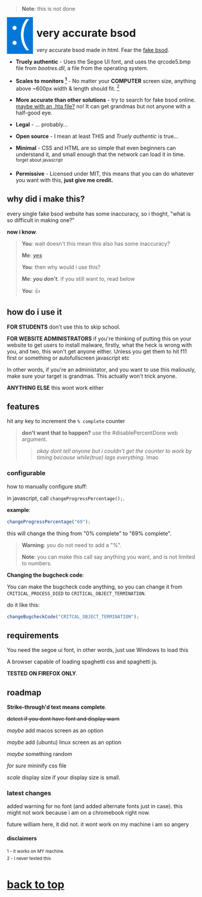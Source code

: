 <!-- markdownlint-disable MD033 MD041 -->

<div id="top"></div>

> **Note**: this is not done

<!-- todo: image -->
<img width="68.5" height="97" align="left" style="float: left; margin: 0 10px 0 0;" alt="logo" src="img/Screenshot%202023-06-16%20212118.png">

# very accurate bsod

very accurate bsod made in html. Fear the [fake bsod](https://fakebsod.com).

* **Truely authentic** - Uses the Segoe UI font, and uses the qrcode5.bmp file from *bootres.dll*, a file from the operating system.

* **Scales to monitors <a href="#1"><sup>1</sup></a>** - No matter your **COMPUTER** screen size, anything above ~600px width & length should fit. <a href="#2"><sup>2</sup></a>

* **More accurate than other solutions** - try to search for fake bsod online. [maybe with an .hta file?](https://www.instructables.com/How-to-Make-a-BSOD-and-Scare-Your-Friends/) no! It can get grandmas but not anyone with a half-good eye.

* **Legal** - ... probably...

* **Open source** - I mean at least THIS and *Truely authentic* is true...

* **Minimal** - CSS and HTML are so simple that even beginners can understand it, and small enough that the network can load it in time. <sup>forget about javascript</sup>

* **Permissive** - Licensed under MIT, this means that you can do whatever you want with this, **just give me credit.**

## why did i make this?

every single fake bsod website has some inaccuracy, so i thoght, "what is so difficult in making one?"

**now i know**.

> **You**: wait doesn't this mean this also has some inaccuracy?
>
> **Me**: <u>***yes***</u>
>
> **You**: then why would i use this?
>
> **Me**: ***you don't.*** if you still want to, read below
>
> **You**: 👍

## how do i use it

**FOR STUDENTS** don't use this to skip school.

**FOR WEBSITE ADMINISTRATORS** if you're thinking of putting this on your website to get users to install malware, firstly, what the heck is wrong with you, and two, this won't get anyone either. Unless you get them to hit f11 first or something or autofullscreen javascript etc

In other words, if you're an administator, and you want to use this maliously, make sure your target is grandmas. This actually won't trick anyone.

**ANYTHING ELSE** this wont work either

## features

hit any key to increment the ``% complete`` counter

> **don't want that to happen?** use the #disablePercentDone web argument.
>>*okay dont tell anyone but i couldn't get the counter to work by timing because while(true) lags everything*. lmao

### configurable

how to manually configure stuff:

in javascript, call ``changeProgressPercentage();``.

**example**:

```JAVASCRIPT
changeProgressPercentage("69");
```

this will change the thing from "0% complete" to "69% complete".

> **Warning**: you do not need to add a "%".
>
> **Note**: you can make this call say anything you want, and is not limited to numbers.

**Changing the bugcheck code**:

You can make the bugcheck code anything, so you can change it from ``CRITICAL_PROCESS_DIED`` to ``CRITICAL_OBJECT_TERMINATION``.

do it like this:

```JAVASCRIPT
changeBugcheckCode("CRITCAL_OBJECT_TERMINATION");
```

## requirements

You need the segoe ui font, in other words, just use Windows to load this

A browser capable of loading spaghetti css and spaghetti js.

**TESTED ON FIREFOX ONLY**.

## roadmap

**Strike-through'd text means complete**.

~~detect if you dont have font and display warn~~

*maybe* add macos screen as an option

*maybe* add (ubuntu) linux screen as an option

*maybe* something random

*for sure* mininify css file

*scale* display size if your display size is small.

### latest changes

added warning for no font (and added alternate fonts just in case). this might not work because i am on a chromebook right now.

future william here, it did not. it wont work on my machine i am so angery

#### disclaimers

<div id="1"></div><sup>1 - it works on MY machine.</sup>
<div id="2"></div><sup>2 - i never tested this</sup>

# <a href="#top">back to top</a>
